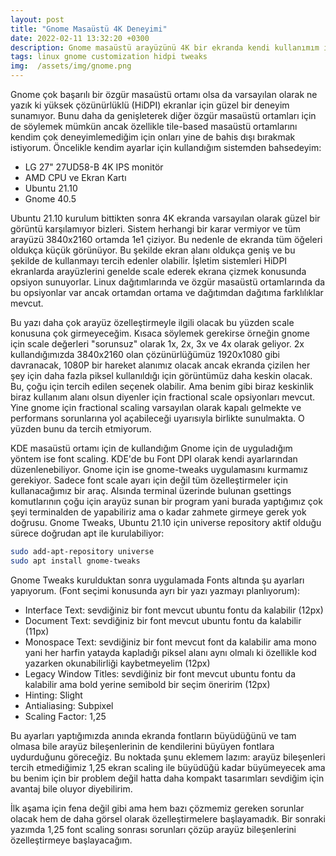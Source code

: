 ```yaml
---
layout: post
title: "Gnome Masaüstü 4K Deneyimi"
date: 2022-02-11 13:32:20 +0300
description: Gnome masaüstü arayüzünü 4K bir ekranda kendi kullanımım için nasıl özelleştirdim - 1
tags: linux gnome customization hidpi tweaks
img:  /assets/img/gnome.png
---
```

Gnome çok başarılı bir özgür masaüstü ortamı olsa da varsayılan olarak ne yazık ki yüksek çözünürlüklü (HiDPI) ekranlar için güzel bir deneyim sunamıyor. 
Bunu daha da genişleterek diğer özgür masaüstü ortamları için de söylemek mümkün ancak özellikle tile-based masaüstü ortamlarını kendim çok deneyimlemediğim 
için onları yine de bahis dışı bırakmak istiyorum. Öncelikle kendim ayarlar için kullandığım sistemden bahsedeyim: 

- LG 27" 27UD58-B 4K IPS monitör
- AMD CPU ve Ekran Kartı
- Ubuntu 21.10
- Gnome 40.5

Ubuntu 21.10 kurulum bittikten sonra 4K ekranda varsayılan olarak güzel bir görüntü karşılamıyor bizleri. Sistem herhangi bir karar vermiyor ve tüm arayüzü 
3840x2160 ortamda 1e1 çiziyor. Bu nedenle de ekranda tüm öğeleri oldukça küçük görünüyor. Bu şekilde ekran alanı oldukça geniş ve bu şekilde de kullanmayı 
tercih edenler olabilir. İşletim sistemleri HiDPI ekranlarda arayüzlerini genelde scale ederek ekrana çizmek konusunda opsiyon sunuyorlar. Linux dağıtımlarında 
ve özgür masaüstü ortamlarında da bu opsiyonlar var ancak ortamdan ortama ve dağıtımdan dağıtıma farklılıklar mevcut.  

Bu yazı daha çok arayüz özelleştirmeyle ilgili olacak bu yüzden scale konusuna çok girmeyeceğim. Kısaca söylemek gerekirse örneğin gnome için scale değerleri 
"sorunsuz" olarak 1x, 2x, 3x ve 4x olarak geliyor. 2x kullandığımızda 3840x2160 olan çözünürlüğümüz 1920x1080 gibi davranacak, 1080P bir hareket alanımız olacak
ancak ekranda çizilen her şey için daha fazla piksel kullanıldığı için görüntümüz daha keskin olacak. Bu, çoğu için tercih edilen seçenek olabilir. Ama benim
gibi biraz keskinlik biraz kullanım alanı olsun diyenler için fractional scale opsiyonları mevcut. Yine gnome için fractional scaling varsayılan olarak kapalı
gelmekte ve performans sorunlarına yol açabileceği uyarısıyla birlikte sunulmakta. O yüzden bunu da tercih etmiyorum.  

KDE masaüstü ortamı için de kullandığım Gnome için de uyguladığım yöntem ise font scaling. KDE'de bu Font DPI olarak kendi ayarlarından düzenlenebiliyor. 
Gnome için ise gnome-tweaks uygulamasını kurmamız gerekiyor. Sadece font scale ayarı için değil tüm özelleştirmeler için kullanacağımız bir araç. Alsında terminal 
üzerinde bulunan gsettings komutlarının çoğu için arayüz sunan bir program yani burada yaptığımız çok şeyi terminalden de yapabiliriz ama o kadar zahmete 
girmeye gerek yok doğrusu. Gnome Tweaks, Ubuntu 21.10 için universe repository aktif olduğu sürece doğrudan apt ile kurulabiliyor: 

```bash
sudo add-apt-repository universe
sudo apt install gnome-tweaks
```
Gnome Tweaks kurulduktan sonra uygulamada Fonts altında şu ayarları yapıyorum. (Font seçimi konusunda ayrı bir yazı yazmayı planlıyorum):

- Interface Text: sevdiğiniz bir font mevcut ubuntu fontu da kalabilir (12px)
- Document Text: sevdiğiniz bir font mevcut ubuntu fontu da kalabilir (11px) 
- Monospace Text: sevdiğiniz bir font mevcut font da kalabilir ama mono yani her harfin yatayda kapladığı piksel alanı aynı olmalı ki özellikle kod yazarken okunabilirliği kaybetmeyelim (12px) 
- Legacy Window Titles: sevdiğiniz bir font mevcut ubuntu fontu da kalabilir ama bold yerine semibold bir seçim öneririm (12px) 
- Hinting: Slight
- Antialiasing: Subpixel
- Scaling Factor: 1,25

Bu ayarları yaptığımızda anında ekranda fontların büyüdüğünü ve tam olmasa bile arayüz bileşenlerinin de kendilerini büyüyen fontlara uydurduğunu göreceğiz. 
Bu noktada şunu eklemem lazım: arayüz bileşenleri tercih etmediğimiz 1,25 ekran scaling ile büyüdüğü kadar büyümeyecek ama bu benim için bir problem değil hatta
daha kompakt tasarımları sevdiğim için avantaj bile oluyor diyebilirim.  

İlk aşama için fena değil gibi ama hem bazı çözmemiz gereken sorunlar olacak hem de daha görsel olarak özelleştirmelere başlayamadık. Bir sonraki yazımda 1,25
font scaling sonrası sorunları çözüp arayüz bileşenlerini özelleştirmeye başlayacağım. 

